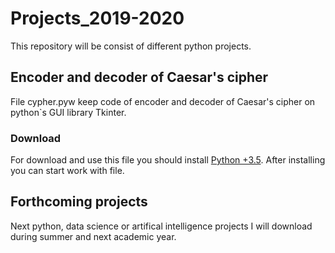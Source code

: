 # Projects_2019-2020
This repository will be consist of different python projects.
## Encoder and decoder of Caesar's cipher
File cypher.pyw keep code of encoder and decoder of Caesar's cipher on python`s GUI library Tkinter. 
### Download
For download and use this file you should install [Python +3.5](https://www.python.org/downloads/). After installing you can start work with file.
## Forthcoming projects
Next python, data science or artifical intelligence projects I will download during summer and next academic year.